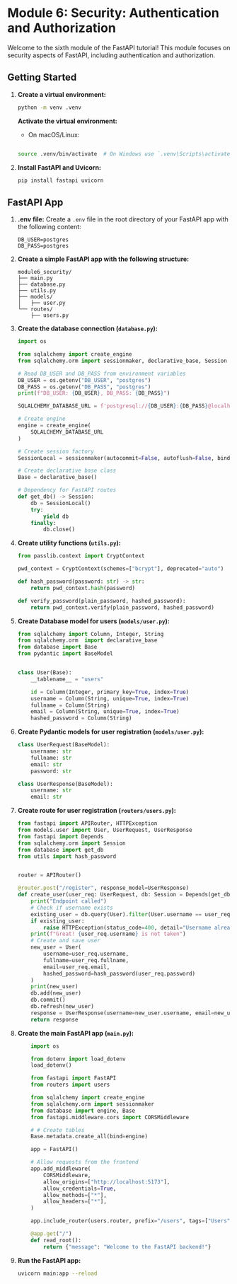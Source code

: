 # Module 6: Security: Authentication and Authorization
Welcome to the sixth module of the FastAPI tutorial! This module focuses on security aspects of FastAPI, including authentication and authorization.

## Getting Started
1. **Create a virtual environment:**
    ```bash
    python -m venv .venv
    ```
    
    **Activate the virtual environment:**
    - On macOS/Linux:
    ```bash

    source .venv/bin/activate  # On Windows use `.venv\Scripts\activate`
    ```

1. **Install FastAPI and Uvicorn:**
    ```bash
    pip install fastapi uvicorn
    ```

## FastAPI App
1. **.env file:**
    Create a `.env` file in the root directory of your FastAPI app with the following content:
    ```plaintext
    DB_USER=postgres
    DB_PASS=postgres
1. **Create a simple FastAPI app with the following structure:**

    ```
    module6_security/
    ├── main.py
    ├── database.py
    ├── utils.py
    ├── models/
    │   ├── user.py
    └── routes/
        ├── users.py
    ```

2. **Create the database connection (`database.py`):**
    ```python
    import os

    from sqlalchemy import create_engine
    from sqlalchemy.orm import sessionmaker, declarative_base, Session

    # Read DB_USER and DB_PASS from environment variables
    DB_USER = os.getenv("DB_USER", "postgres")
    DB_PASS = os.getenv("DB_PASS", "postgres")
    print(f"DB_USER: {DB_USER}, DB_PASS: {DB_PASS}")

    SQLALCHEMY_DATABASE_URL = f'postgresql://{DB_USER}:{DB_PASS}@localhost/fastapi_week6'

    # Create engine
    engine = create_engine(
        SQLALCHEMY_DATABASE_URL
    )

    # Create session factory
    SessionLocal = sessionmaker(autocommit=False, autoflush=False, bind=engine)

    # Create declarative base class
    Base = declarative_base()

    # Dependency for FastAPI routes
    def get_db() -> Session:
        db = SessionLocal()
        try:
            yield db
        finally:
            db.close()
    ```

3. **Create utility functions (`utils.py`):**
    ```python
    from passlib.context import CryptContext

    pwd_context = CryptContext(schemes=["bcrypt"], deprecated="auto")

    def hash_password(password: str) -> str:
        return pwd_context.hash(password)

    def verify_password(plain_password, hashed_password):
        return pwd_context.verify(plain_password, hashed_password)
    ```

4. **Create Database model for users (`models/user.py`):**
    ```python
    from sqlalchemy import Column, Integer, String
    from sqlalchemy.orm  import declarative_base
    from database import Base
    from pydantic import BaseModel


    class User(Base):
        __tablename__ = "users"

        id = Column(Integer, primary_key=True, index=True)
        username = Column(String, unique=True, index=True)
        fullname = Column(String)
        email = Column(String, unique=True, index=True)
        hashed_password = Column(String)
    ```
5. **Create Pydantic models for user registration (`models/user.py`):**
    ```python
    class UserRequest(BaseModel):
        username: str
        fullname: str
        email: str
        password: str

    class UserResponse(BaseModel):
        username: str
        email: str 
    ```

6. **Create route for user registration (`routers/users.py`):**

    ```python
    from fastapi import APIRouter, HTTPException
    from models.user import User, UserRequest, UserResponse
    from fastapi import Depends
    from sqlalchemy.orm import Session
    from database import get_db
    from utils import hash_password 


    router = APIRouter()

    @router.post("/register", response_model=UserResponse)
    def create_user(user_req: UserRequest, db: Session = Depends(get_db)):
        print("Endpoint called")
        # Check if username exists
        existing_user = db.query(User).filter(User.username == user_req.username).first()
        if existing_user:
            raise HTTPException(status_code=400, detail="Username already exists")
        print(f"Great! {user_req.username} is not taken")
        # Create and save user
        new_user = User(
            username=user_req.username,
            fullname=user_req.fullname,
            email=user_req.email,
            hashed_password=hash_password(user_req.password)
        )
        print(new_user)
        db.add(new_user)
        db.commit()
        db.refresh(new_user)
        response = UserResponse(username=new_user.username, email=new_user.email)
        return response
    ```

7. **Create the main FastAPI app (`main.py`):**
    ```python
        import os

        from dotenv import load_dotenv
        load_dotenv()

        from fastapi import FastAPI
        from routers import users

        from sqlalchemy import create_engine
        from sqlalchemy.orm import sessionmaker
        from database import engine, Base
        from fastapi.middleware.cors import CORSMiddleware

        # # Create tables
        Base.metadata.create_all(bind=engine)

        app = FastAPI()

        # Allow requests from the frontend
        app.add_middleware(
            CORSMiddleware,
            allow_origins=["http://localhost:5173"],
            allow_credentials=True,
            allow_methods=["*"],
            allow_headers=["*"],
        )

        app.include_router(users.router, prefix="/users", tags=["Users"])

        @app.get("/")
        def read_root():
            return {"message": "Welcome to the FastAPI backend!"}
    ```


8. **Run the FastAPI app:**
    ```bash
    uvicorn main:app --reload
    ```

